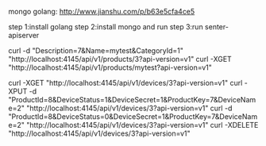 mongo golang:
http://www.jianshu.com/p/b63e5cfa4ce5

step 1:install golang
step 2:install mongo and run
step 3:run senter-apiserver

curl -d "Description=7&Name=mytest&CategoryId=1" "http://localhost:4145/api/v1/products/3?api-version=v1"
curl -XGET "http://localhost:4145/api/v1/products/mytest?api-version=v1"

curl -XGET "http://localhost:4145/api/v1/devices/3?api-version=v1"
curl -XPUT -d "ProductId=8&DeviceStatus=1&DeviceSecret=1&ProductKey=7&DeviceName=2" "http://localhost:4145/api/v1/devices/3?api-version=v1"
curl -d "ProductId=8&DeviceStatus=0&DeviceSecret=1&ProductKey=7&DeviceName=2" "http://localhost:4145/api/v1/devices/3?api-version=v1"
curl -XDELETE "http://localhost:4145/api/v1/devices/3?api-version=v1"


